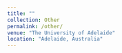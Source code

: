```yaml
---
title: ""
collection: Other
permalink: /other/
venue: "The University of Adelaide"
location: "Adelaide, Australia"
---
```

